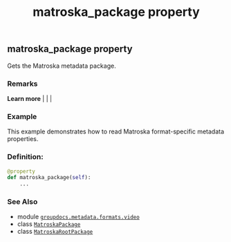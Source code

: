 ﻿---
title: matroska_package property
second_title: GroupDocs.Metadata for Python via .NET API References
description: 
type: docs
url: /python-net/groupdocs.metadata.formats.video/matroskarootpackage/matroska_package/
is_root: false
weight: 130
---

## matroska_package property


Gets the Matroska metadata package.

### Remarks 


**Learn more** |
|
 |

### Example 


This example demonstrates how to read Matroska format-specific metadata properties.
### Definition:
```python
@property
def matroska_package(self):
    ...
```

### See Also
* module [`groupdocs.metadata.formats.video`](../../)
* class [`MatroskaPackage`](/metadata/python-net/groupdocs.metadata.formats.video/matroskapackage)
* class [`MatroskaRootPackage`](/metadata/python-net/groupdocs.metadata.formats.video/matroskarootpackage)

